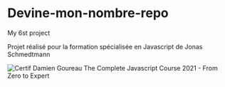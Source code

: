 # Devine-mon-nombre-repo
My 6st project


Projet réalisé pour la formation spécialisée en Javascript de Jonas Schmedtmann



![Certif Damien Goureau The Complete Javascript Course 2021 - From Zero to Expert](https://user-images.githubusercontent.com/90900880/134323725-d0dc4ca8-ebb9-482b-8cce-6ad4a3611004.jpg)
